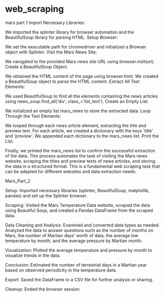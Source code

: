 # web_scraping
mars part 1
Import Necessary Libraries:

We imported the splinter library for browser automation and the BeautifulSoup library for parsing HTML.
Setup Browser:

We set the executable path for chromedriver and initialized a Browser object with Splinter.
Visit the Mars News Site:

We navigated to the provided Mars news site URL using browser.visit(url).
Create a BeautifulSoup Object:

We obtained the HTML content of the page using browser.html.
We created a BeautifulSoup object to parse the HTML content.
Extract All Text Elements:

We used BeautifulSoup to find all the elements containing the news articles using news_soup.find_all('div', class_='list_text').
Create an Empty List:

We initialized an empty list mars_news to store the extracted data.
Loop Through the Text Elements:

We looped through each news article element, extracting the title and preview text.
For each article, we created a dictionary with the keys 'title' and 'preview'.
We appended each dictionary to the mars_news list.
Print the List:

Finally, we printed the mars_news list to confirm the successful extraction of the data.
This process automates the task of visiting the Mars news website, scraping the titles and preview texts of news articles, and storing the data in a structured format. This is a fundamental web scraping task that can be adapted for different websites and data extraction needs.

Mars_Part_2

Setup: Imported necessary libraries (splinter, BeautifulSoup, matplotlib, pandas) and set up the Splinter browser.

Scraping: Visited the Mars Temperature Data website, scraped the data using Beautiful Soup, and created a Pandas DataFrame from the scraped data.

Data Cleaning and Analysis: Examined and converted data types as needed. Analyzed the data to answer questions such as the number of months on Mars, the number of Martian days' worth of data, the average low temperature by month, and the average pressure by Martian month.

Visualization: Plotted the average temperature and pressure by month to visualize trends in the data.

Conclusion: Estimated the number of terrestrial days in a Martian year based on observed periodicity in the temperature data.

Export: Saved the DataFrame to a CSV file for further analysis or sharing.

Cleanup: Ended the browser session.
